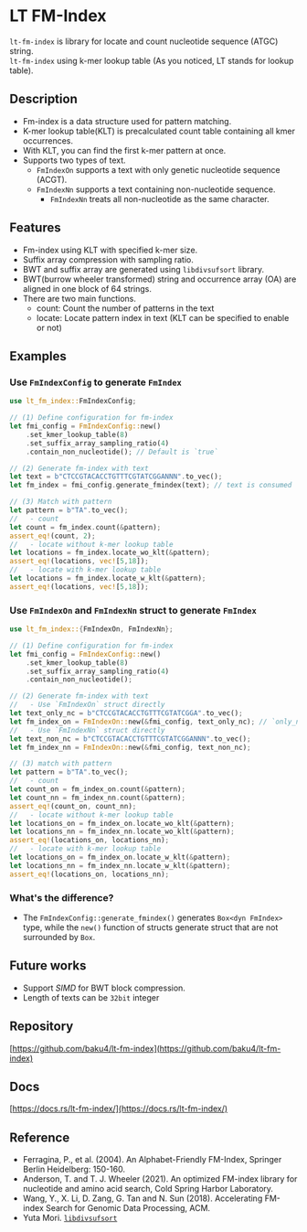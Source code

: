 # LT FM-Index
`lt-fm-index` is library for locate and count nucleotide sequence (ATGC) string.  
`lt-fm-index` using k-mer lookup table (As you noticed, LT stands for lookup table).

## Description
- Fm-index is a data structure used for pattern matching.
- K-mer lookup table(KLT) is precalculated count table containing all kmer occurrences.
- With KLT, you can find the first k-mer pattern at once.
- Supports two types of text.
  - `FmIndexOn` supports a text with only genetic nucleotide sequence (ACGT).
  - `FmIndexNn` supports a text containing non-nucleotide sequence.
    - `FmIndexNn` treats all non-nucleotide as the same character.

## Features
- Fm-index using KLT with specified k-mer size.
- Suffix array compression with sampling ratio.
- BWT and suffix array are generated using `libdivsufsort` library.
- BWT(burrow wheeler transformed) string and occurrence array (OA) are aligned in one block of 64 strings.
- There are two main functions.
    - count: Count the number of patterns in the text
    - locate: Locate pattern index in text (KLT can be specified to enable or not)

## Examples
### Use `FmIndexConfig` to generate `FmIndex`
```rust
use lt_fm_index::FmIndexConfig;

// (1) Define configuration for fm-index
let fmi_config = FmIndexConfig::new()
	.set_kmer_lookup_table(8)
	.set_suffix_array_sampling_ratio(4)
	.contain_non_nucleotide(); // Default is `true`

// (2) Generate fm-index with text
let text = b"CTCCGTACACCTGTTTCGTATCGGANNN".to_vec();
let fm_index = fmi_config.generate_fmindex(text); // text is consumed

// (3) Match with pattern
let pattern = b"TA".to_vec();
//   - count
let count = fm_index.count(&pattern);
assert_eq!(count, 2);
//   - locate without k-mer lookup table
let locations = fm_index.locate_wo_klt(&pattern);
assert_eq!(locations, vec![5,18]);
//   - locate with k-mer lookup table
let locations = fm_index.locate_w_klt(&pattern);
assert_eq!(locations, vec![5,18]);
```
### Use `FmIndexOn` and `FmIndexNn` struct to generate `FmIndex`
```rust
use lt_fm_index::{FmIndexOn, FmIndexNn};

// (1) Define configuration for fm-index
let fmi_config = FmIndexConfig::new()
	.set_kmer_lookup_table(8)
	.set_suffix_array_sampling_ratio(4)
	.contain_non_nucleotide();

// (2) Generate fm-index with text
//   - Use `FmIndexOn` struct directly
let text_only_nc = b"CTCCGTACACCTGTTTCGTATCGGA".to_vec();
let fm_index_on = FmIndexOn::new(&fmi_config, text_only_nc); // `only_nucleotide` field of config is ignored
//   - Use `FmIndexNn` struct directly
let text_non_nc = b"CTCCGTACACCTGTTTCGTATCGGANNN".to_vec();
let fm_index_nn = FmIndexOn::new(&fmi_config, text_non_nc);

// (3) match with pattern
let pattern = b"TA".to_vec();
//   - count
let count_on = fm_index_on.count(&pattern);
let count_nn = fm_index_nn.count(&pattern);
assert_eq!(count_on, count_nn);
//   - locate without k-mer lookup table
let locations_on = fm_index_on.locate_wo_klt(&pattern);
let locations_nn = fm_index_nn.locate_wo_klt(&pattern);
assert_eq!(locations_on, locations_nn);
//   - locate with k-mer lookup table
let locations_on = fm_index_on.locate_w_klt(&pattern);
let locations_nn = fm_index_nn.locate_w_klt(&pattern);
assert_eq!(locations_on, locations_nn);
```
### What's the difference?
- The `FmIndexConfig::generate_fmindex()` generates `Box<dyn FmIndex>` type, while the `new()` function of structs generate struct that are not surrounded by `Box`.
## Future works
- Support *SIMD* for BWT block compression.
- Length of texts can be `32bit` integer
## Repository
[https://github.com/baku4/lt-fm-index](https://github.com/baku4/lt-fm-index)
## Docs
[https://docs.rs/lt-fm-index/](https://docs.rs/lt-fm-index/)
## Reference
- Ferragina, P., et al. (2004). An Alphabet-Friendly FM-Index, Springer Berlin Heidelberg: 150-160.
- Anderson, T. and T. J. Wheeler (2021). An optimized FM-index library for nucleotide and amino acid search, Cold Spring Harbor Laboratory.
- Wang, Y., X. Li, D. Zang, G. Tan and N. Sun (2018). Accelerating FM-index Search for Genomic Data Processing, ACM.
- Yuta Mori. [`libdivsufsort`](https://github.com/y-256/libdivsufsort)